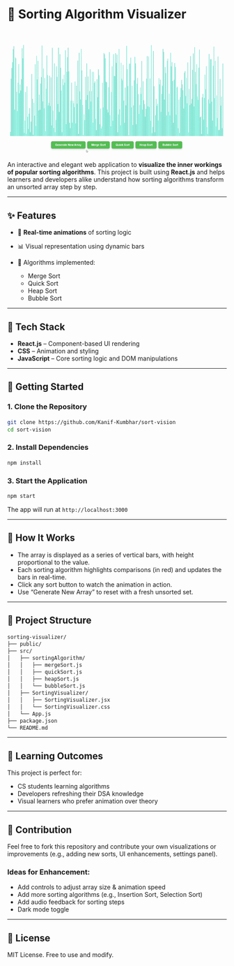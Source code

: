# 🧠 Sorting Algorithm Visualizer

![Sorting Visualizer Demo](./public/demo.gif)

An interactive and elegant web application to **visualize the inner workings of popular sorting algorithms**. This project is built using **React.js** and helps learners and developers alike understand how sorting algorithms transform an unsorted array step by step.

---

## ✨ Features

* 🔄 **Real-time animations** of sorting logic
* 📊 Visual representation using dynamic bars
* 🧮 Algorithms implemented:

  * Merge Sort
  * Quick Sort
  * Heap Sort
  * Bubble Sort

---

## 🧰 Tech Stack

* **React.js** – Component-based UI rendering
* **CSS** – Animation and styling
* **JavaScript** – Core sorting logic and DOM manipulations

---

## 🚀 Getting Started

### 1. Clone the Repository

```bash
git clone https://github.com/Kanif-Kumbhar/sort-vision
cd sort-vision
```

### 2. Install Dependencies

```bash
npm install
```

### 3. Start the Application

```bash
npm start
```

The app will run at `http://localhost:3000`

---

## 🎥 How It Works

* The array is displayed as a series of vertical bars, with height proportional to the value.
* Each sorting algorithm highlights comparisons (in red) and updates the bars in real-time.
* Click any sort button to watch the animation in action.
* Use “Generate New Array” to reset with a fresh unsorted set.

---

## 📁 Project Structure

```plaintext
sorting-visualizer/
├── public/
├── src/
│   ├── sortingAlgorithm/
│   │   ├── mergeSort.js
│   │   ├── quickSort.js
│   │   ├── heapSort.js
│   │   └── bubbleSort.js
│   ├── SortingVisualizer/
│   │   ├── SortingVisualizer.jsx
│   │   └── SortingVisualizer.css
│   └── App.js
├── package.json
└── README.md
```

---

## 🧠 Learning Outcomes

This project is perfect for:

* CS students learning algorithms
* Developers refreshing their DSA knowledge
* Visual learners who prefer animation over theory

---

## 🙌 Contribution

Feel free to fork this repository and contribute your own visualizations or improvements (e.g., adding new sorts, UI enhancements, settings panel).

### Ideas for Enhancement:

* Add controls to adjust array size & animation speed
* Add more sorting algorithms (e.g., Insertion Sort, Selection Sort)
* Add audio feedback for sorting steps
* Dark mode toggle

---

## 📜 License

MIT License. Free to use and modify.